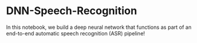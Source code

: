 # DNN-Speech-Recognition

In this notebook, we build a deep neural network that functions as part of an end-to-end automatic speech recognition (ASR) pipeline!
